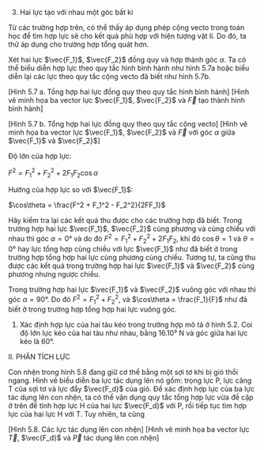 3. Hai lực tạo với nhau một góc bất kì

Từ các trường hợp trên, có thể thấy áp dụng phép cộng vecto trong toán học để tìm hợp lực sẽ cho kết quả phù hợp với hiện tượng vật lí. Do đó, ta thử áp dụng cho trường hợp tổng quát hơn.

Xét hai lực $\vec{F_1}$, $\vec{F_2}$ đồng quy và hợp thành góc $\alpha$. Ta có thể biểu diễn hợp lực theo quy tắc hình bình hành như hình 5.7a hoặc biểu diễn lại các lực theo quy tắc cộng vecto đã biết như hình 5.7b.

[Hình 5.7 a. Tổng hợp hai lực đồng quy theo quy tắc hình bình hành]
[Hình vẽ minh họa ba vector lực $\vec{F_1}$, $\vec{F_2}$ và $\vec{F}$ tạo thành hình bình hành]

[Hình 5.7 b. Tổng hợp hai lực đồng quy theo quy tắc cộng vecto]
[Hình vẽ minh họa ba vector lực $\vec{F_1}$, $\vec{F_2}$ và $\vec{F}$ với góc $\alpha$ giữa $\vec{F_1}$ và $\vec{F_2}$]

Độ lớn của hợp lực:

$F^2 = F_1^2 + F_2^2 + 2F_1F_2\cos\alpha$

Hướng của hợp lực so với $\vec{F_1}$:

$\cos\theta = \frac{F^2 + F_1^2 - F_2^2}{2FF_1}$

Hãy kiểm tra lại các kết quả thu được cho các trường hợp đã biết. Trong trường hợp hai lực $\vec{F_1}$, $\vec{F_2}$ cùng phương và cùng chiều với nhau thì góc $\alpha = 0°$ và do đó $F^2 = F_1^2 + F_2^2 + 2F_1F_2$, khi đó $\cos\theta = 1$ và $\theta = 0°$ hay lực tổng hợp cùng chiều với lực $\vec{F_1}$ như đã biết ở trong trường hợp tổng hợp hai lực cùng phương cùng chiều. Tương tự, ta cũng thu được các kết quả trong trường hợp hai lực $\vec{F_1}$ và $\vec{F_2}$ cùng phương nhưng ngược chiều.

Trong trường hợp hai lực $\vec{F_1}$ và $\vec{F_2}$ vuông góc với nhau thì góc $\alpha = 90°$. Do đó $F^2 = F_1^2 + F_2^2$, và $\cos\theta = \frac{F_1}{F}$ như đã biết ở trong trường hợp tổng hợp hai lực vuông góc.

1. Xác định hợp lực của hai tàu kéo trong trường hợp mô tả ở hình 5.2. Coi độ lớn lực kéo của hai tàu như nhau, bằng 16.10³ N và góc giữa hai lực kéo là 60°.

II. PHÂN TÍCH LỰC

Con nhện trong hình 5.8 đang giữ cơ thể bằng một sợi tơ khi bị gió thổi ngang. Hình vẽ biểu diễn ba lực tác dụng lên nó gồm: trọng lực P, lực căng T của sợi tơ và lực đẩy $\vec{F_d}$ của gió. Để xác định hợp lực của ba lực tác dụng lên con nhện, ta có thể vận dụng quy tắc tổng hợp lực vừa đề cập ở trên để tính hợp lực H của hai lực $\vec{F_d}$ với P, rồi tiếp tục tìm hợp lực của hai lực H với T. Tuy nhiên, ta cũng

[Hình 5.8. Các lực tác dụng lên con nhện]
[Hình vẽ minh họa ba vector lực $\vec{T}$, $\vec{F_d}$ và $\vec{P}$ tác dụng lên con nhện]